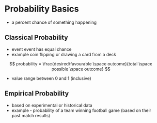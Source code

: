 # Probability Basics

* a percent chance of something happening

## Classical Probability

* event event has equal chance
* example coin flipping or drawing a card from a deck

$$
    probability = \frac{desired/favourable \space outcome}{total \space possible \space outcome}
$$

* value range between 0 and 1 (inclusive)

## Empirical Probability

* based on experimental or historical data
* example - probability of a team winning football game (based on their past match results)

